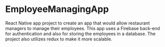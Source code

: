# EmployeeManagingApp

React Native app project to create an app that would allow restaurant managers to manage their employees. This app uses a Firebase back-end for authentication and also for storing the employees in a database. The project also utilizes redux to make it more scalable.
